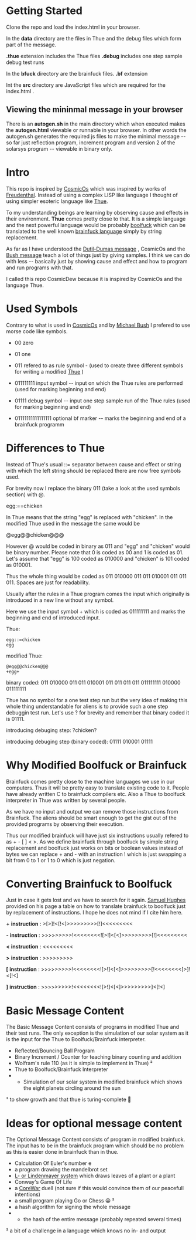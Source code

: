 
# Getting Started

Clone the repo and load the index.html in your browser. 

In the **data** directory are the files in Thue and the debug files which form part of the message.

**.thue** extension includes the Thue files
**.debug** includes one step sample debug test runs 

In the **bfuck** directory are the brainfuck files.
**.bf** extension

Int the **src** directory are JavaScript files which are required for the index.html .

## Viewing the mininmal message in your browser

There is an **autogen.sh** in the main directory which when executed makes the **autogen.html** viewable or
runnable in your browser. In other words the autogen.sh generates the required js files to make the minimal message
-- so far just reflection program, increment program and version 2 of the solarsys program -- viewable in binary
only. 

# Intro 

This repo is inspired by [CosmicOs](https://cosmicos.github.io/) which was inspired by works of [Freudenthal](https://en.wikipedia.org/wiki/Lincos_language). Instead of using a complex LISP like language I thought of using simpler esoteric language like [Thue](https://en.wikipedia.org/wiki/Thue_(programming_language)).

To my understanding beings are learning by observing cause and effects in their environment. **Thue** comes pretty close to that.
It is a simple language and the next powerful language would be probably [boolfuck](https://esolangs.org/wiki/Boolfuck) which can be translated to the well known
[brainfuck language](https://en.wikipedia.org/wiki/Brainfuck) simply by string replacement.

As far as I have understood the [Dutil-Dumas message](https://en.wikipedia.org/wiki/Cosmic_Call) , CosmicOs and the [Bush message](https://en.wikipedia.org/wiki/Lone_Signal) teach a lot of things just by giving samples. I think we can do with less -- basically just by showing cause and effect and how to program and run programs with that.

I called this repo CosmicDew because it is inspired by CosmicOs and the language Thue.

# Used Symbols

Contrary to what is used in [CosmicOs](https://cosmicos.github.io/) and by [Michael Bush](https://en.wikipedia.org/wiki/Lone_Signal) I prefered to use morse code like symbols.

   - 00 zero
   - 01 one 
   - 011 refered to as rule symbol - (used to create three different symbols for writing a modified [Thue](https://en.wikipedia.org/wiki/Thue_(programming_language)) )
   - 011111111 input symbol -- input on which the Thue rules are performed (used for marking beginning and end) 
   - 01111 debug symbol -- input one step sample run of the Thue rules (used for marking beginning and end)
   
   - 01111111111111111 optional bf marker -- marks the beginning and end of a brainfuck programm
   
# Differences to Thue

  Instead of Thue's usual ::= separator between cause and effect or string with which the left string should be replaced
  there are now free symbols used.
  
  For brevity now I replace the binary 011 (take a look at the used symbols section) with @.
  
  egg:==chicken
  
  In Thue means that the string "egg" is replaced with "chicken".
  In the modified Thue used in the message the same would be
  
  @egg@@chicken@@@
  
  However @ would be coded in binary as 011 and "egg" and "chicken" would be binary number. 
  Please note that 0 is coded as 00 and 1 is coded as 01. Let's assume that "egg" is 100 coded
  as 010000 and "chicken" is 101 coded as 010001.
  
  Thus the whole thing would be coded as 011 010000 011 011 010001 011 011 011. 
  Spaces are just for readability.
  
  Usually after the rules in a Thue program comes the input which originally is introduced in a new line without any symbol.
  
  Here we use the input symbol + which is coded as 011111111 and marks the beginning and end of introduced input.
  
  Thue:

    egg::=chicken
    egg
  
  modified Thue:
   
    @egg@@chicken@@@
    +egg+
  
  binary coded: 
  011 010000 011 011 010001 011 011 011 011 011111111 010000 011111111
  
  Thue has no symbol for a one test step run but the very idea of making this whole thing understandable for aliens
  is to provide such a one step debuggin test run. Let's use ? for brevity and remember that binary coded it is 01111.
  
  introducing debuging step:
  ?chicken?
  
  introducing debuging step (binary coded):
  01111 010001 01111      

# Why Modified Boolfuck or Brainfuck

Brainfuck comes pretty close to the machine languages we use in our computers. Thus it will be pretty easy to translate existing
code to it. People have already written C to brainfuck compilers etc. Also a Thue to boolfuck interpreter in Thue was written by several people. 

As we have no input and output we can remove those instructions from Brainfuck. The aliens should be smart enough to get the gist out of the provided programs
by observing their execution.

Thus our modified brainfuck will have just six instructions usually refered to as + - [ ] < >.
As we define brainfuck through boolfuck by simple string replacement and boolfuck just works on bits or boolean values instead of bytes we can replace + and - with
an instruction ! which is just swapping a bit from 0 to 1 or 1 to 0 which is just negation.

# Converting Brainfuck to Boolfuck

Just in case it gets lost and we have to search for it again.  [Samuel Hughes](http://samuelhughes.com/boof/) provided on his page a table on how to translate
brainfuck to boolfuck just by replacement of instructions. I hope he does not mind if I cite him here.

**+** **instruction** : >[>]!<[!<]>>>>>>>>>[!]<<<<<<<<<

**-** **instruction** : >>>>>>>>>!<<<<<<<<![>!]<[<]>>>>>>>>>[!]<<<<<<<<<

**<** **instruction** : <<<<<<<<<

**>** **instruction** : >>>>>>>>>

**[** **instruction** : >>>>>>>>>!<<<<<<<<![>!]<[<]>>>>>>>>>[!<<<<<<<<[>]!<[!<]

**]** **instruction** : >>>>>>>>>!<<<<<<<<![>!]<[<]>>>>>>>>>]<[!<]

# Basic Message Content

The Basic Message Content consists of programs in modified Thue and their test runs. The only exception
is the simulation of our solar system as it is the input for the Thue to Boolfuck/Brainfuck interpreter.

  - Reflected/Bouncing Ball Program
  - Binary Increment / Counter for teaching binary counting and addition
  - Wolfram's rule 110 (as it is simple to implement in Thue) ²
  - Thue to Boolfuck/Brainfuck Interpreter
  - - Simulation of our solar system in modified brainfuck which shows the eight planets circling around the sun
  
  ² to show growth and that thue is turing-complete 🤔️
  
# Ideas for optional message content

The Optional Message Content consists of program in modified brainfuck. The input has to be in the brainfuck program
which should be no problem as this is easier done in brainfuck than in thue. 
  
  - Calculation Of Euler's number e
  - a program drawing the mandelbrot set
  - [L- or Lindenmayer system](https://en.wikipedia.org/wiki/L-system) which draws leaves of a plant or a plant
  - Conway's Game Of Life
  - a [CoreWar](https://en.wikipedia.org/wiki/Core_War) duell (not sure if this would convince them of our peacefull intentions)
  - a small program playing Go or Chess 😀️ ²
  - a hash algorithm for signing the whole message
  - - the hash of the entire message (probably repeated several times)
  
  ² a bit of a challenge in a language which knows no in- and output
    
  
  
  
